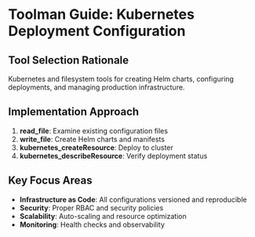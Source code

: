 # Toolman Guide: Kubernetes Deployment Configuration

## Tool Selection Rationale

Kubernetes and filesystem tools for creating Helm charts, configuring deployments, and managing production infrastructure.

## Implementation Approach

1. **read_file**: Examine existing configuration files
2. **write_file**: Create Helm charts and manifests
3. **kubernetes_createResource**: Deploy to cluster
4. **kubernetes_describeResource**: Verify deployment status

## Key Focus Areas

- **Infrastructure as Code**: All configurations versioned and reproducible
- **Security**: Proper RBAC and security policies
- **Scalability**: Auto-scaling and resource optimization
- **Monitoring**: Health checks and observability
